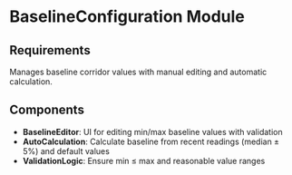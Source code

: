 # BaselineConfiguration Module

## Requirements
Manages baseline corridor values with manual editing and automatic calculation.

## Components
- **BaselineEditor**: UI for editing min/max baseline values with validation
- **AutoCalculation**: Calculate baseline from recent readings (median ± 5%) and default values
- **ValidationLogic**: Ensure min ≤ max and reasonable value ranges